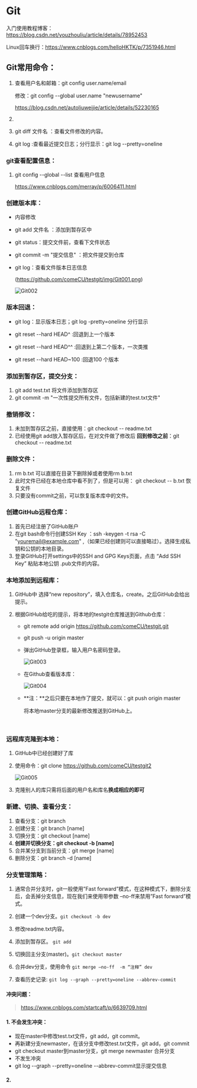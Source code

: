 # Git

入门使用教程博客：https://blog.csdn.net/youzhouliu/article/details/78952453

Linux回车换行：https://www.cnblogs.com/helloHKTK/p/7351946.html



## Git常用命令：

1. 查看用户名和邮箱：git config user.name/email

   修改：git config --global user.name "newusername"

   https://blog.csdn.net/autoliuweijie/article/details/52230165

2. ​



1. git diff 文件名 ：查看文件修改的内容。
2. git log :查看最近提交日志；分行显示：git log --pretty=oneline




### git查看配置信息：

1. git config --global --list 查看用户信息

   https://www.cnblogs.com/merray/p/6006411.html


### 创建版本库：

- 内容修改


- git add 文件名 ：添加到暂存区中

- git status：提交文件前，查看下文件状态

- git commit -m "提交信息" ：把文件提交到仓库

- git log：查看文件版本日志信息

  (https://github.com/comeCU/testgit/img/Git001.png)


  ![Git002](D:\MySoftTools\Git\Git使用方法\testgit\img\Git002.png)

### 版本回退：

- git log：显示版本日志；git log -pretty=oneline 分行显示


- git reset --hard HEAD^ :回退到上一个版本
- git reset --hard HEAD^^ :回退到上第二个版本，一次类推
- git reset --hard HEAD~100 :回退100 个版本




### 添加到暂存区，提交分支：

1. git add test.txt 将文件添加到暂存区
2. git commit -m "一次性提交所有文件，包括新建的test.txt文件"



### 撤销修改：

1. 未加到暂存区之前，直接使用：git checkout -- readme.txt
2. 已经使用git add放入暂存区后，在对文件做了修改后 **回到修改之前**：git checkout -- readme.txt



### 删除文件：

1. rm b.txt 可以直接在目录下删除掉或者使用rm b.txt
2. 此时文件已经在本地仓库中看不到了，但是可以用： git checkout -- b.txt 恢复文件
3. 只要没有commit之前，可以恢复版本库中的文件。




### 创建GitHub远程仓库：

1. 首先已经注册了GitHub账户
2. 在git bash命令行创建SSH Key ：ssh -keygen -t rsa -C "youremail@example.com" ,（如果已经创建则可以直接略过）。选择生成私钥和公钥的本地目录。
3. 登录GitHub打开settings中的SSH and GPG Keys页面，点击 “Add SSH Key” 粘贴本地公钥 .pub文件的内容。

### 本地添加到远程库：

1. GitHub中 选择“new repository”，填入仓库名，create。之后GitHub会给出提示。

2. 根据GitHub给吃的提示，将本地的testgit仓库推送到Github仓库：

   - git remote add origin https://github.com/comeCU/testgit.git

   - git push -u origin master

   - 弹出GitHub登录框，输入用户名密码登录。

     ![Git003](D:\MySoftTools\Git\Git使用方法\testgit\img\Git003.png)

   - 在Github查看版本库：

     ![Git004](D:\MySoftTools\Git\Git使用方法\testgit\img\Git004.png)

   - **注：**之后只要在本地作了提交，就可以：git push origin master

     将本地master分支的最新修改推送到GitHub上。

   ​

### 远程库克隆到本地：

1. GitHub中已经创建好了库

2. 使用命令：git clone https://github.com/comeCU/testgit2

   ![Git005](D:\MySoftTools\Git\Git使用方法\testgit\img\Git005.png)

3. 克隆别人的库只需将后面的用户名和库名**换成相应的即可**



### 新建、切换、查看分支：

1. 查看分支：git branch
2. 创建分支：git branch [name]
3. 切换分支：git checkout [name]
4. **创建并切换分支：git checkout -b [name]**
5. 合并某分支到当前分支：git merge [name]
6. 删除分支：git branch -d [name]



### 分支管理策略：

1. 通常合并分支时，git一般使用”Fast forward”模式，在这种模式下，删除分支后，会丢掉分支信息，现在我们来使用带参数 –no-ff来禁用”Fast forward”模式。
2. 创建一个dev分支。`git checkout -b dev`
3. 修改readme.txt内容。
4. 添加到暂存区。 `git add`


1. 切换回主分支(master)。`git checkout master`
2. 合并dev分支，使用命令 `git merge –no-ff  -m “注释” dev`
3. 查看历史记录: `git log --graph --pretty=oneline --abbrev-commit`




#### 冲突问题：

> https://www.cnblogs.com/startcaft/p/6639709.html

#### 1. 不会发生冲突：

- 现在master中修改test.txt文件，git add，git commit。
- 再新建分支newmaster，在该分支中修改test.txt文件，git add，git commit
- git checkout master到master分支，git merge newmaster 合并分支
- 不发生冲突
- git log --graph --pretty=oneline --abbrev-commit显示提交信息

#### 2. 
